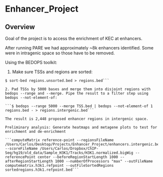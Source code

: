 # Enhancer_Project

## Overview

Goal of the project is to access the enrichment of KEC at enhancers.

After running PARE we had approximately ~8k enhancers identified. Some were in intragenic space so those have to be removed.

Using the BEDOPS toolkit:

1. Make sure TSSs and regions are sorted:

```$ sort-bed TSS.unsorted.bed > TSS.bed
$ sort-bed regions.unsorted.bed > regions.bed```

2. Pad TSSs by 5000 bases and merge them into disjoint regions with bedops --range and --merge. Pipe the result to a filter step using bedops --not-element-of:

```$ bedops --range 5000 --merge TSS.bed | bedops --not-element-of 1 regions.bed - > regions.intergenic.bed```

The result is 2,448 proposed enhancer regions in intergenic space.

Preliminary analysis: Generate heatmaps and metagene plots to test for enrichment and de-enrichment

```computeMatrix reference-point --regionsFileName /Users/Carlos/Desktop/Projects/Enhancer_Project/enhancers.intergenic.bed --scoreFileName /Users/Carlos/Dropbox/ChIP-Seq/hg19/old_data/Sample_H3K1/Tracks/H3K1.normalized.bigWig --referencePoint center --beforeRegionStartLength 1000 --afterRegionStartLength 1000 --numberOfProcessors "max" --outFileName computematrix.h3k1.refpoint --outFileSortedRegions sortedregions.h3k1.refpoint.bed```

